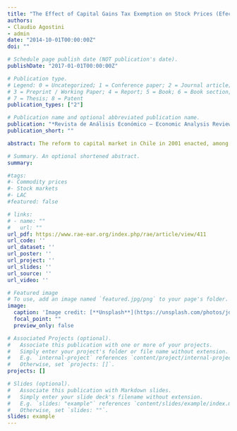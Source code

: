 ```yaml
---
title: "The Effect of Capital Gains Tax Exemption on Stock Prices (Efectos de la Exención Tributaria a las Ganancias de Capital en el Precio de las Acciones en Chile)"
authors:
- Claudio Agostini
- admin
date: "2014-10-01T00:00:00Z"
doi: ""

# Schedule page publish date (NOT publication's date).
publishDate: "2017-01-01T00:00:00Z"

# Publication type.
# Legend: 0 = Uncategorized; 1 = Conference paper; 2 = Journal article;
# 3 = Preprint / Working Paper; 4 = Report; 5 = Book; 6 = Book section;
# 7 = Thesis; 8 = Patent
publication_types: ["2"]

# Publication name and optional abbreviated publication name.
publication: "*Revista de Análisis Económico – Economic Analysis Review [In Spanish]*"
publication_short: ""

abstract: The reform to capital market in Chile in 2001 enacted, among other things, a capital gain tax exemption for stocks highly traded in stock markets. The goals of the reform were mainly to increase participation, depth and liquidity in the local stock market. However, it is not clear what the effect of a tax reduction is on stock prices because there exists two effects working on opposite directions. On the one hand, there exists a capitalization effect that produces an increase in prices. O the other hand, there exists a lock-in effect that leads a reduction in prices. To determine which of the two effects dominates is, therefore, an empirical question. This work contributes to answering this question, estimating for this purpose the effect on stock prices of the capital gains tax reform in Chile in 2001. Using a difference-in-difference estimator, the results show an average anticipated effect of around –15% on stock prices traded in the Santiago Stock Market. The Price elasticity with respect to the tax rate in the economic literature for similar tax reforms in other countries ranges between –0.20 and –0.27, higher in magnitud than the one found in this study which ranges between –0.006 and –0.01. However, the estimated magnitude is quite close to the cases where the lock-in effect dominates.

# Summary. An optional shortened abstract.
summary: 

#tags:
#- Commodity prices
#- Stock markets
#- LAC
#featured: false

# links:
# - name: ""
#   url: ""
url_pdf: https://www.rae-ear.org/index.php/rae/article/view/411
url_code: ''
url_dataset: ''
url_poster: ''
url_project: ''
url_slides: ''
url_source: ''
url_video: ''

# Featured image
# To use, add an image named `featured.jpg/png` to your page's folder. 
image:
  caption: 'Image credit: [**Unsplash**](https://unsplash.com/photos/jdD8gXaTZsc)'
  focal_point: ""
  preview_only: false

# Associated Projects (optional).
#   Associate this publication with one or more of your projects.
#   Simply enter your project's folder or file name without extension.
#   E.g. `internal-project` references `content/project/internal-project/index.md`.
#   Otherwise, set `projects: []`.
projects: []

# Slides (optional).
#   Associate this publication with Markdown slides.
#   Simply enter your slide deck's filename without extension.
#   E.g. `slides: "example"` references `content/slides/example/index.md`.
#   Otherwise, set `slides: ""`.
slides: example
---
```

